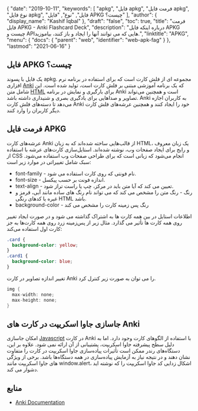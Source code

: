{
  "date": "2019-10-11",
  "keywords": [
"apkg",
"فایل apkg",
"فرمت فایل apkg",
"نوع فایل apkg",
"فایل",
"نوع",
"فایل APKG چیست؟"
],
  "author": {
    "display_name": "Kashif Iqbal"
},
  "draft": "false",
  "toc": true,
  "title": "فرمت فایل APKG - Anki Flashcard Deck",
  "description": "درباره اینکه فایل APKG چیست و APIهایی که می توانند آنها را ایجاد و باز کنند، بیاموزید.",
  "linktitle": "APKG",
  "menu": {
    "docs": {
      "parent": "web",
      "identifier": "web-apk-fag"
}
},
  "lastmod": "2021-06-16"
}

## فایل APKG چیست؟

یک فایل با پسوند apkg. مجموعه ای از فلش کارت است که برای استفاده در برنامه نرم افزاری [Anki](https://ankiweb.net/about) که یک برنامه آموزشی مبتنی بر فلش کارت است، تولید شده است. این شامل متن [HTML](/web/html/) برای بارگیری و نمایش در برنامه Anki است و همچنین می‌تواند تصاویر و صداهایی برای یادگیری بصری و شنیداری داشته باشد. Anki به کاربران اجازه می‌دهد تا دسته‌های فلش کارت Anki خود را ایجاد کنند و همچنین عرشه‌های فلش کارت دیگر کاربران را وارد کنند.

## فرمت فایل APKG

عرشه‌های کارت Anki از قالب‌هایی ساخته شده‌اند که به زبان HTML، یک زبان معروف و رایج برای ایجاد صفحات وب، نوشته شده‌اند. استایل‌سازی کارت‌های عرشه با استفاده از CSS انجام می‌شود که زبانی است که برای طراحی صفحات وب استفاده می‌شود. سبک شامل تغییراتی در موارد زیر است:

 * font-family - نام فونتی که روی کارت استفاده می شود.
 * font-size - اندازه فونت بر حسب پیکسل.
 * text-align - تعیین می کند که آیا متن باید در مرکز، چپ یا راست تراز شود.
 * رنگ - رنگ متن را مشخص می کند که می تواند نام رنگ های ساده مانند آبی، قرمز و غیره یا کدهای رنگی HTML باشد.
 * background-color - رنگ پس زمینه کارت را مشخص می کند

اطلاعات استایل در بین همه کارت ها به اشتراک گذاشته می شود و در صورت ایجاد تغییر روی همه کارت ها تأثیر می گذارد. مثال زیر از پس‌زمینه زرد روی همه کارت‌ها به جز کارت اول استفاده می‌کند:

```CSS
.card {
  background-color: yellow;
}
.card1 {
  background-color: blue;
}
```

تغییر اندازه تصاویر در کارت Anki را می توان به صورت زیر کنترل کرد.

```CS
img {
  max-width: none;
  max-height: none;
}
```

## جاسازی جاوا اسکریپت در کارت های Anki

امکان جاسازی [Javascript](/web/js/) در کارت Anki با استفاده از الگوهای کارت وجود دارد. اما به دلیل سطح پیشرفته جاوا اسکریپت، پشتیبانی از آن ارائه نمی شود. علاوه بر این، دستگاه‌های رندر ممکن است تأثیرات پیاده‌سازی جاوا اسکریپت در کارت را متفاوت نشان دهند و در نتیجه نیاز به آزمایش پیاده‌سازی در همه دستگاه‌ها باشد. برخی از ویژگی های جاوا اسکریپت مانند window.alert، اشکال زدایی کد جاوا اسکریپت را که نوشته اید دشوار می کند.

## منابع ##

* [Anki Documentation](https://docs.ankiweb.net/intro.html)

